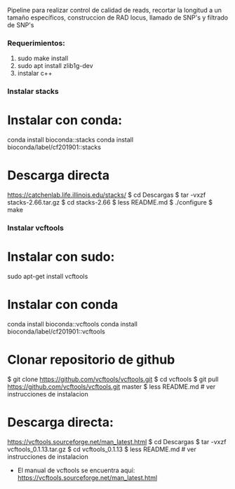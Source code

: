 Pipeline para realizar control de calidad de reads, recortar la longitud a un tamaño específicos, construccion de RAD locus, llamado de SNP's y filtrado de SNP's

### Requerimientos:
1. sudo make install
2. sudo apt install zlib1g-dev
3.  instalar c++

### Instalar stacks
# Instalar con conda: 
conda install bioconda::stacks
conda install bioconda/label/cf201901::stacks

# Descarga directa 
https://catchenlab.life.illinois.edu/stacks/
$ cd Descargas
$ tar -vxzf stacks-2.66.tar.gz 
$ cd  stacks-2.66
$ less README.md 
$ ./configure
$ make

   
### Instalar vcftools

# Instalar con sudo: 

sudo apt-get install vcftools

# Instalar con conda
conda install bioconda::vcftools
conda install bioconda/label/cf201901::vcftools 

# Clonar repositorio de github

$ git clone https://github.com/vcftools/vcftools.git
$ cd vcftools
$ git pull https://github.com/vcftools/vcftools.git master
$ less README.md # ver instrucciones de instalacion

# Descarga directa: 

https://vcftools.sourceforge.net/man_latest.html
$ cd Descargas
$ tar -vxzf vcftools_0.1.13.tar.gz
$ cd vcftools_0.1.13
$ less README.md # ver instrucciones de instalacion

* El manual de vcftools se encuentra aquí: https://vcftools.sourceforge.net/man_latest.html






